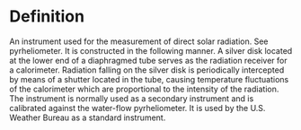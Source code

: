 # Definition

An instrument used for the measurement of direct solar radiation. See
pyrheliometer. It is constructed in the following manner. A silver disk
located at the lower end of a diaphragmed tube serves as the radiation
receiver for a calorimeter. Radiation falling on the silver disk is
periodically intercepted by means of a shutter located in the tube,
causing temperature fluctuations of the calorimeter which are
proportional to the intensity of the radiation. The instrument is
normally used as a secondary instrument and is calibrated against the
water-flow pyrheliometer. It is used by the U.S. Weather Bureau as a
standard instrument.

